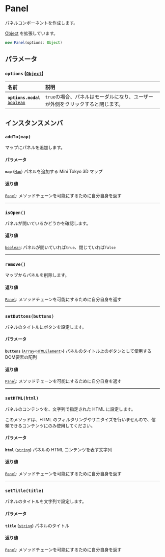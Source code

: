 # Panel

パネルコンポーネントを作成します。

[Object](https://developer.mozilla.org/docs/Web/JavaScript/Reference/Global_Objects/Object) を拡張しています。

```js
new Panel(options: Object)
```

## パラメータ

### **`options`** ([`Object`](https://developer.mozilla.org/docs/Web/JavaScript/Reference/Global_Objects/Object))

名前 | 説明
:-- | :--
**`options.modal`**<br>[`boolean`](https://developer.mozilla.org/docs/Web/JavaScript/Reference/Global_Objects/Boolean) | `true`の場合、パネルはモーダルになり、ユーザーが外側をクリックすると閉じます。

## インスタンスメンバ

### **`addTo(map)`**

マップにパネルを追加します。

#### パラメータ

**`map`** ([`Map`](./map.md)) パネルを追加する Mini Tokyo 3D マップ

#### 返り値

[`Panel`](./panel.md): メソッドチェーンを可能にするために自分自身を返す

---

### **`isOpen()`**

パネルが開いているかどうかを確認します。

#### 返り値

[`boolean`](https://developer.mozilla.org/docs/Web/JavaScript/Reference/Global_Objects/Boolean): パネルが開いていれば`true`、閉じていれば`false`

---

### **`remove()`**

マップからパネルを削除します。

#### 返り値

[`Panel`](./panel.md): メソッドチェーンを可能にするために自分自身を返す

---

### **`setButtons(buttons)`**

パネルのタイトルにボタンを設定します。

#### パラメータ

**`buttons`** ([`Array`](./map.md)`<`[`HTMLElement`](https://developer.mozilla.org/docs/Web/HTML/Element)`>`) パネルのタイトル上のボタンとして使用するDOM要素の配列

#### 返り値

[`Panel`](./panel.md): メソッドチェーンを可能にするために自分自身を返す

---

### **`setHTML(html)`**

パネルのコンテンツを、文字列で指定された HTML に設定します。

このメソッドは、HTML のフィルタリングやサニタイズを行いませんので、信頼できるコンテンツにのみ使用してください。

#### パラメータ

**`html`** ([`string`](https://developer.mozilla.org/docs/Web/JavaScript/Reference/Global_Objects/String)) パネルの HTML コンテンツを表す文字列

#### 返り値

[`Panel`](./panel.md): メソッドチェーンを可能にするために自分自身を返す

---

### **`setTitle(title)`**

パネルのタイトルを文字列で設定します。

#### パラメータ

**`title`** ([`string`](https://developer.mozilla.org/docs/Web/JavaScript/Reference/Global_Objects/String)) パネルのタイトル

#### 返り値

[`Panel`](./panel.md): メソッドチェーンを可能にするために自分自身を返す
